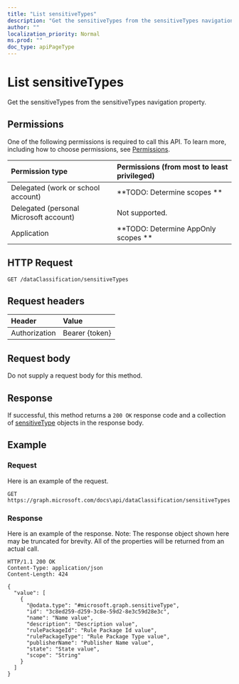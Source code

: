 ```yaml
---
title: "List sensitiveTypes"
description: "Get the sensitiveTypes from the sensitiveTypes navigation property."
author: ""
localization_priority: Normal
ms.prod: ""
doc_type: apiPageType
---
```


# List sensitiveTypes

Get the sensitiveTypes from the sensitiveTypes navigation property.

## Permissions
One of the following permissions is required to call this API. To learn more, including how to choose permissions, see [Permissions](/concepts/permissions-reference.md).

|Permission type|Permissions (from most to least privileged)|
|:---|:---|
|Delegated (work or school account)|**TODO: Determine scopes **|
|Delegated (personal Microsoft account)|Not supported.|
|Application|**TODO: Determine AppOnly scopes **|

## HTTP Request
<!-- {
  "blockType": "ignored"
}
-->
``` http
GET /dataClassification/sensitiveTypes
```

## Request headers
|Header|Value|
|:---|:---|
|Authorization|Bearer {token}|

## Request body
Do not supply a request body for this method.

## Response
If successful, this method returns a `200 OK` response code and a collection of [sensitiveType](../resources/sensitivetype.md) objects in the response body.

## Example

### Request
Here is an example of the request.
<!-- {
  "blockType": "request",
  "name": "get_sensitivetype"
}
-->
``` http
GET https://graph.microsoft.com/docs\api/dataClassification/sensitiveTypes
```

### Response
Here is an example of the response. Note: The response object shown here may be truncated for brevity. All of the properties will be returned from an actual call.
<!-- {
  "blockType": "response",
  "truncated": true,
  "@odata.type": "collection(microsoft.graph.sensitivetype)"
}
-->
``` http
HTTP/1.1 200 OK
Content-Type: application/json
Content-Length: 424

{
  "value": [
    {
      "@odata.type": "#microsoft.graph.sensitiveType",
      "id": "3c8ed259-d259-3c8e-59d2-8e3c59d28e3c",
      "name": "Name value",
      "description": "Description value",
      "rulePackageId": "Rule Package Id value",
      "rulePackageType": "Rule Package Type value",
      "publisherName": "Publisher Name value",
      "state": "State value",
      "scope": "String"
    }
  ]
}
```

